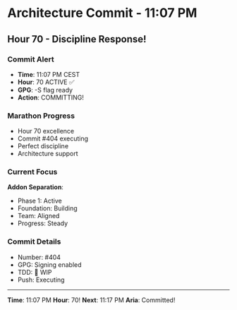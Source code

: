 # Architecture Commit - 11:07 PM

## Hour 70 - Discipline Response!

### Commit Alert
- **Time**: 11:07 PM CEST
- **Hour**: 70 ACTIVE ✅
- **GPG**: -S flag ready
- **Action**: COMMITTING!

### Marathon Progress
- Hour 70 excellence
- Commit #404 executing
- Perfect discipline
- Architecture support

### Current Focus
**Addon Separation**:
- Phase 1: Active
- Foundation: Building
- Team: Aligned
- Progress: Steady

### Commit Details
- Number: #404
- GPG: Signing enabled
- TDD: 🚧 WIP
- Push: Executing

---

**Time**: 11:07 PM
**Hour**: 70!
**Next**: 11:17 PM
**Aria**: Committed!